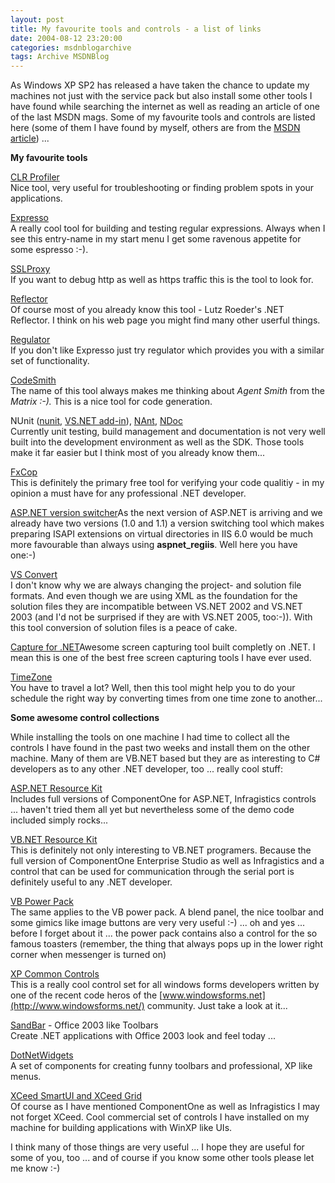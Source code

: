 ```yaml
---
layout: post
title: My favourite tools and controls - a list of links
date: 2004-08-12 23:20:00
categories: msdnblogarchive
tags: Archive MSDNBlog
---
```


As Windows XP SP2 has released a have taken the chance to update my machines not just with the service pack but also install some other tools I have found while searching the internet as well as reading an article of one of the last MSDN mags. Some of my favourite tools and controls are listed here (some of them I have found by myself, others are from the [MSDN article](http://msdn.microsoft.com/msdnmag/issues/04/07/MustHaveTools/default.aspx)) ...

 **My favourite tools**

 [CLR Profiler](http://download.microsoft.com/download/4/4/2/442d67c7-a1c1-4884-9715-803a7b485b82/clr%20profiler.exe)  
Nice tool, very useful for troubleshooting or finding problem spots in your applications.

 [Expresso](http://www.codeproject.com/dotnet/expresso.asp)  
A really cool tool for building and testing regular expressions. Always when I see this entry-name in my start menu I get some ravenous appetite for some espresso :-).

 [SSLProxy](http://www.gotdotnet.com/Community/UserSamples/Details.aspx?SampleGuid=bc04f59a-d91e-42b5-bcb7-bdbc5fa46b9e)  
If you want to debug http as well as https traffic this is the tool to look for.

 [Reflector](http://www.aisto.com/roeder/dotnet/)  
Of course most of you already know this tool - Lutz Roeder's .NET Reflector. I think on his web page you might find many other userful things.

 [Regulator](http://royo.is-a-geek.com/regulator)  
If you don't like Expresso just try regulator which provides you with a similar set of functionality.

 [CodeSmith](http://www.ericjsmith.net/codesmith/)  
The name of this tool always makes me thinking about *Agent Smith* from the *Matrix :-).* This is a nice tool for code generation.

 NUnit ([nunit](http://www.nunit.org/), [VS.NET add-in](http://sourceforge.net/projects/nunitaddin)), [NAnt](http://nant.sourceforge.net/), [NDoc](http://ndoc.sourceforge.net/)  
Currently unit testing, build management and documentation is not very well built into the development environment as well as the SDK. Those tools make it far easier but I think most of you already know them...

 [FxCop](http://www.gotdotnet.com/team/fxcop)  
This is definitely the primary free tool for verifying your code qualitiy - in my opinion a must have for any professional .NET developer.

 [ASP.NET version switcher](http://www.denisbauer.com/NETTools/ASPNETVersionSwitcher.aspx)As the next version of ASP.NET is arriving and we already have two versions (1.0 and 1.1) a version switching tool which makes preparing ISAPI extensions on virtual directories in IIS 6.0 would be much more favourable than always using **aspnet\_regiis**. Well here you have one:-)

 [VS Convert](http://www.codeproject.com/macro/vsconvert.asp)  
I don't know why we are always changing the project- and solution file formats. And even though we are using XML as the foundation for the solution files they are incompatible between VS.NET 2002 and VS.NET 2003 (and I'd not be surprised if they are with VS.NET 2005, too:-)). With this tool conversion of solution files is a peace of cake.

 [Capture for .NET](http://www.gotdotnet.com/Community/UserSamples/Details.aspx?SampleGuid=35F94408-B732-4CEC-967D-810C7854FCA8)Awesome screen capturing tool built completly on .NET. I mean this is one of the best free screen capturing tools I have ever used.

 [TimeZone](http://www.gotdotnet.com/Community/UserSamples/Details.aspx?SampleGuid=3a4aa772-ce25-448d-8e4c-ace84882007b)  
You have to travel a lot? Well, then this tool might help you to do your schedule the right way by converting times from one time zone to another...

 **Some awesome control collections**

 While installing the tools on one machine I had time to collect all the controls I have found in the past two weeks and install them on the other machine. Many of them are VB.NET based but they are as interesting to C# developers as to any other .NET developer, too ... really cool stuff:

 [ASP.NET Resource Kit](http://msdn.microsoft.com/asp.net/asprk/)  
Includes full versions of ComponentOne for ASP.NET, Infragistics controls ... haven't tried them all yet but nevertheless some of the demo code included simply rocks...

 [VB.NET Resource Kit](http://msdn.microsoft.com/vbasic/vbrkit/default.aspx)  
This is definitely not only interesting to VB.NET programers. Because the full version of ComponentOne Enterprise Studio as well as Infragistics and a control that can be used for communication through the serial port is definitely useful to any .NET developer.

 [VB Power Pack](http://msdn.microsoft.com/vbasic/default.aspx?pull=/library/en-us/dv_vstechart/html/vbpowerpack.asp)  
The same applies to the VB power pack. A blend panel, the nice toolbar and some gimics like image buttons are very very useful :-) ... oh and yes ... before I forget about it ... the power pack contains also a control for the so famous toasters (remember, the thing that always pops up in the lower right corner when messenger is turned on)

 [XP Common Controls](http://www.steepvalley.net/controls/xpCommonControls/index.htm)  
This is a really cool control set for all windows forms developers written by one of the recent code heros of the [www.windowsforms.net](http://www.windowsforms.net/) community. Just take a look at it...

 [SandBar](http://www.divil.co.uk/net/controls/sandbar/) - Office 2003 like Toolbars  
Create .NET applications with Office 2003 look and feel today ...

 [DotNetWidgets](http://www.divil.co.uk/net/controls/dotnetwidgets/)  
A set of components for creating funny toolbars and professional, XP like menus.

 [XCeed SmartUI and XCeed Grid](http://www.windowsforms.net/ControlGallery/ControlDetail.aspx?Control=224&tabindex=10)  
Of course as I have mentioned ComponentOne as well as Infragistics I may not forget XCeed. Cool commercial set of controls I have installed on my machine for building applications with WinXP like UIs.

 I think many of those things are very useful ... I hope they are useful for some of you, too ... and of course if you know some other tools please let me know :-)


